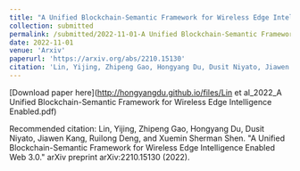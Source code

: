 ```yaml
---
title: "A Unified Blockchain-Semantic Framework for Wireless Edge Intelligence Enabled Web 3.0"
collection: submitted
permalink: /submitted/2022-11-01-A Unified Blockchain-Semantic Framework for Wireless Edge Intelligence Enabled Web 3.0
date: 2022-11-01
venue: 'Arxiv'
paperurl: 'https://arxiv.org/abs/2210.15130'
citation: 'Lin, Yijing, Zhipeng Gao, Hongyang Du, Dusit Niyato, Jiawen Kang, Ruilong Deng, and Xuemin Sherman Shen. "A Unified Blockchain-Semantic Framework for Wireless Edge Intelligence Enabled Web 3.0." arXiv preprint arXiv:2210.15130 (2022).'
---
```


[Download paper here](http://hongyangdu.github.io/files/Lin et al_2022_A Unified Blockchain-Semantic Framework for Wireless Edge Intelligence Enabled.pdf)

Recommended citation: Lin, Yijing, Zhipeng Gao, Hongyang Du, Dusit Niyato, Jiawen Kang, Ruilong Deng, and Xuemin Sherman Shen. "A Unified Blockchain-Semantic Framework for Wireless Edge Intelligence Enabled Web 3.0." arXiv preprint arXiv:2210.15130 (2022).
